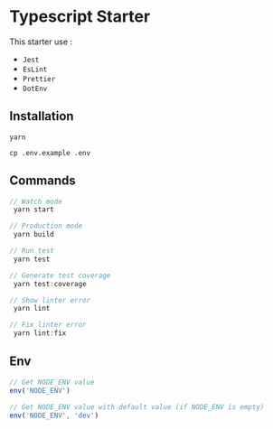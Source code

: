 # Typescript Starter

This starter use : 
- `Jest`
- `EsLint`
- `Prettier`
- `DotEnv`
## Installation 

    yarn 

    cp .env.example .env


## Commands
```javascript
// Watch mode
 yarn start

// Production mode
 yarn build

// Run test
 yarn test

// Generate test coverage
 yarn test:coverage

// Show linter error
 yarn lint

// Fix linter error
 yarn lint:fix
```

## Env

```typescript
// Get NODE_ENV value
env('NODE_ENV')

// Get NODE_ENV value with default value (if NODE_ENV is empty)
env('NODE_ENV', 'dev')
```
